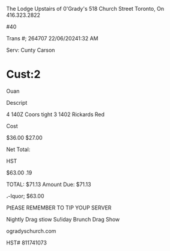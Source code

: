 The Lodge
Upstairs of 0'Grady's
518 Church Street
Toronto, On
416.323.2822

#40

Trans #;
264707
22/06/20241:32 AM

Serv: Cunty Carson

# Cust:2

Ouan

Descript

4 140Ζ Coors tight
3 1402 Rickards Red

Cost

$36.00
$27.00

Net Total:

HST

$63.00
.19

TOTAL: $71.13
Amount Due: $71.13

،-Iquor; $63.00

PtEASE REMEMBER TO TIP YOUP SERVER

Nightly Drag stiow
Su!iday Brunch Drag Show

ogradyschurch.com

HST# 811741073

